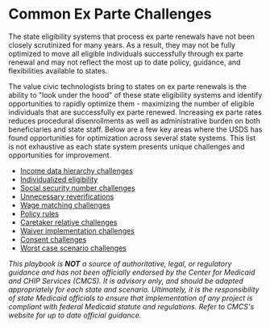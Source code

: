 # Common Ex Parte Challenges
The state eligibility systems that process ex parte renewals have not been closely scrutinized for many years. As a result, they may not be fully optimized to move all eligible individuals successfully through ex parte renewal and may not reflect the most up to date policy, guidance, and flexibilities available to states. 

The value civic technologists bring to states on ex parte renewals is the ability to "look under the hood" of these state eligibility systems and identify opportunities to rapidly optimize them - maximizing the number of eligible individuals that are successfully ex parte renewed. Increasing ex parte rates reduces procedural disenrollments as well as administrative burden on both beneficiaries and state staff. Below are a few key areas where the USDS has found opportunities for optimization across several state systems. This list is not exhaustive as each state system presents unique challenges and opportunities for improvement.

- [Income data hierarchy challenges](./income-data-hierarchy.md)
- [Individualized eligibility](./individual-vs-household.md)
- [Social security number challenges](./social-security-numbers.md)
- [Unnecessary reverifications](./unnecessary-reverifications.md)
- [Wage matching challenges](./wage-matching.md)
- [Policy rules](./policy-rules.md)
- [Caretaker relative challenges](./caretaker-relative.md)
- [Waiver implementation challenges](./waiver-implementations.md)
- [Consent challenges](./consent.md)
- [Worst case scenario challenges](./worst-case-scenario.md)


_This playbook is **NOT** a source of authoritative, legal, or regulatory guidance and has not been officially endorsed by the Center for Medicaid and CHIP Services (CMCS). It is advisory only, and should be adapted appropriately for each state and scenario. Ultimately, it is the responsibility of state Medicaid officials to ensure that implementation of any project is compliant with federal Medicaid statute and regulations. Refer to CMCS's website for up to date official guidance._
